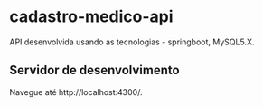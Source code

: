 # cadastro-medico-api
API desenvolvida usando as tecnologias - springboot, MySQL5.X.

## Servidor de desenvolvimento
Navegue até http://localhost:4300/.


